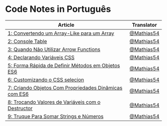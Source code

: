 # Code Notes in Português

| Article| Translator|
|--------|-----------|
| [1: Convertendo um Array-Like para um Array](./1-convertendo-um-array-like-para-um-array.md) | [@Mathias54](https://github.com/Mathias54) |
| [2: Console Table](./2-console-table.md)|[@Mathias54](https://github.com/Mathias54) |
| [3: Quando Não Utilizar Arrow Functions](./3-quando-nao-usar-arrow-function.md)|[@Mathias54](https://github.com/Mathias54) |
| [4: Declarando Variáveis CSS](./4-declarando-variaveis-css.md)|[@Mathias54](https://github.com/Mathias54) |
| [5: Forma Rápida de Definir Métodos em Objetos ES6](5-sintaxe-concisa-para-metodos.md)|[@Mathias54](https://github.com/Mathias54) |
| [6: Customizando o CSS selecion](6-customizando-css-selecion.md)|[@Mathias54](https://github.com/Mathias54) |
| [7: Criando Objetos Com Propriedades Dinâmicas com ES6](7-crie-objetos-com-propriedades-dinamicas.md)|[@Mathias54](https://github.com/Mathias54) |
| [8: Trocando Valores de Variáveis com o Destructor](8-trocando-variaveis-com-destructor.md)|[@Mathias54](https://github.com/Mathias54) |
| [9: Truque Para Somar Strings e Números](9-dica-para-somar-string-e-numero.md)|[@Mathias54](https://github.com/Mathias54) |
